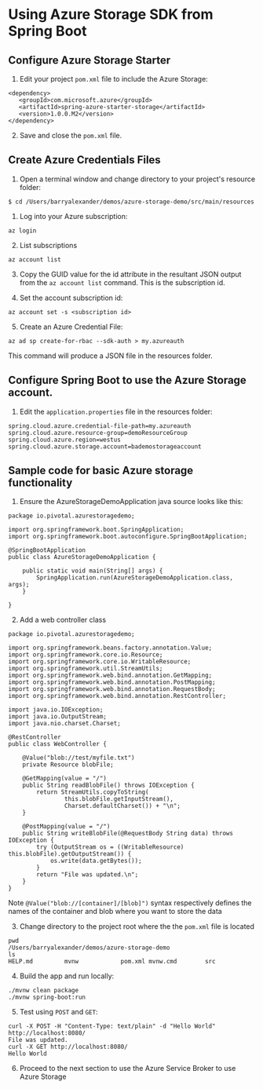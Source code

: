 # Using Azure Storage SDK from Spring Boot

## Configure Azure Storage Starter

1. Edit your project `pom.xml` file to include the Azure Storage:

```
<dependency>
   <groupId>com.microsoft.azure</groupId>
   <artifactId>spring-azure-starter-storage</artifactId>
   <version>1.0.0.M2</version>
</dependency>
```

2. Save and close the `pom.xml` file.

## Create Azure Credentials Files

1. Open a terminal window and change directory to your project's resource folder:

```
$ cd /Users/barryalexander/demos/azure-storage-demo/src/main/resources
```

1. Log into your Azure subscription:

```
az login
```
2. List subscriptions

```
az account list
```
3. Copy the GUID value for the id attribute in the resultant JSON output from the `az account list` command.  This is the subscription id.

4. Set the account subscription id:

```
az account set -s <subscription id>
```
5. Create an Azure Credential File:

```
az ad sp create-for-rbac --sdk-auth > my.azureauth
```
This command will produce a JSON file in the resources folder.

## Configure Spring Boot to use the Azure Storage account.

1. Edit the `application.properties` file in the resources folder:

```
spring.cloud.azure.credential-file-path=my.azureauth
spring.cloud.azure.resource-group=demoResourceGroup
spring.cloud.azure.region=westus
spring.cloud.azure.storage.account=bademostorageaccount
```
## Sample code for basic Azure storage functionality

1. Ensure the AzureStorageDemoApplication java source looks like this:

```
package io.pivotal.azurestoragedemo;

import org.springframework.boot.SpringApplication;
import org.springframework.boot.autoconfigure.SpringBootApplication;

@SpringBootApplication
public class AzureStorageDemoApplication {

	public static void main(String[] args) {
		SpringApplication.run(AzureStorageDemoApplication.class, args);
	}

}
```
2. Add a web controller class

```
package io.pivotal.azurestoragedemo;

import org.springframework.beans.factory.annotation.Value;
import org.springframework.core.io.Resource;
import org.springframework.core.io.WritableResource;
import org.springframework.util.StreamUtils;
import org.springframework.web.bind.annotation.GetMapping;
import org.springframework.web.bind.annotation.PostMapping;
import org.springframework.web.bind.annotation.RequestBody;
import org.springframework.web.bind.annotation.RestController;

import java.io.IOException;
import java.io.OutputStream;
import java.nio.charset.Charset;

@RestController
public class WebController {

    @Value("blob://test/myfile.txt")
    private Resource blobFile;

    @GetMapping(value = "/")
    public String readBlobFile() throws IOException {
        return StreamUtils.copyToString(
                this.blobFile.getInputStream(),
                Charset.defaultCharset()) + "\n";
    }

    @PostMapping(value = "/")
    public String writeBlobFile(@RequestBody String data) throws IOException {
        try (OutputStream os = ((WritableResource) this.blobFile).getOutputStream()) {
            os.write(data.getBytes());
        }
        return "File was updated.\n";
    }
}
```
Note ``@Value("blob://[container]/[blob]")`` syntax respectively defines the names of the container and blob where you want to store the data

3. Change directory to the project root where the the `pom.xml` file is located

```
pwd
/Users/barryalexander/demos/azure-storage-demo
ls
HELP.md			mvnw			pom.xml	mvnw.cmd		src
```

4. Build the app and run locally:

```
./mvnw clean package
./mvnw spring-boot:run
```

5. Test using `POST` and `GET`:

```
curl -X POST -H "Content-Type: text/plain" -d "Hello World" http://localhost:8080/
File was updated.
curl -X GET http://localhost:8080/
Hello World
```

6. Proceed to the next section to use the Azure Service Broker to use Azure Storage
